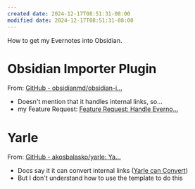 ```yaml
---
created date: 2024-12-17T08:51:31-08:00
modified date: 2024-12-17T08:51:31-08:00
---
```

How to get my Evernotes into Obsidian.

# Obsidian Importer Plugin
From: [GitHub - obsidianmd/obsidian-i...](https://github.com/obsidianmd/obsidian-importer)
- Doesn't mention that it handles internal links, so...
- my Feature Request: [Feature Request: Handle Everno...](https://github.com/obsidianmd/obsidian-importer/issues/279)
# Yarle
From: [GitHub - akosbalasko/yarle: Ya...](https://github.com/akosbalasko/yarle/tree/master)
- Docs say it it can convert internal links ([Yarle can Convert](https://github.com/akosbalasko/yarle/tree/master?tab=readme-ov-file#features))
- But I don't understand how to use the template to do this